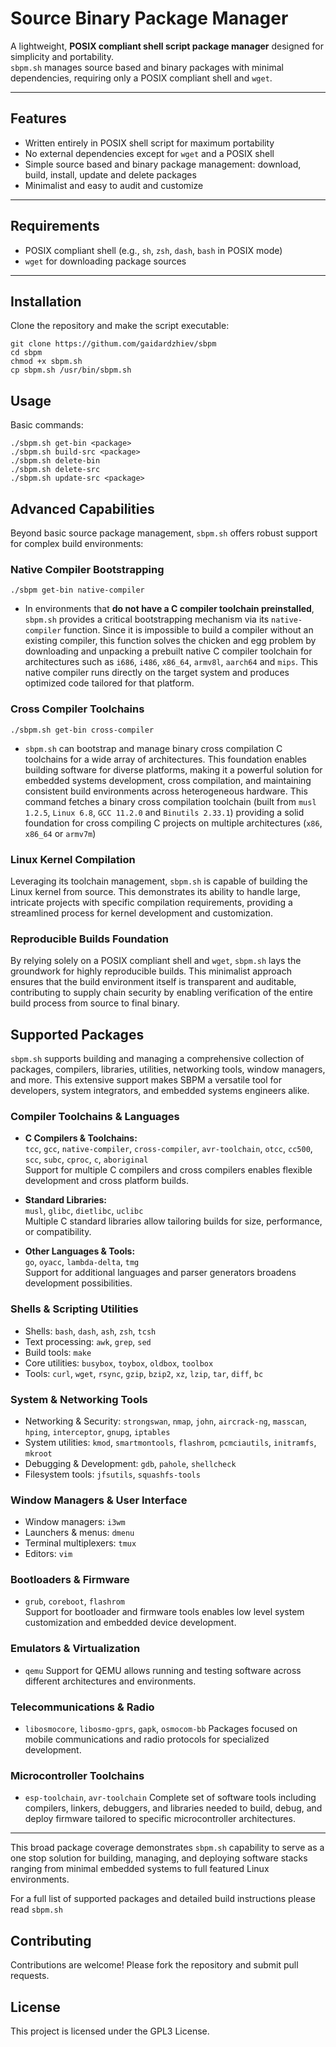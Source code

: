 # Source Binary Package Manager

A lightweight, **POSIX compliant shell script package manager** designed for simplicity and portability.  
`sbpm.sh` manages source based and binary packages with minimal dependencies, requiring only a POSIX compliant shell and `wget`.

---

## Features

- Written entirely in POSIX shell script for maximum portability
- No external dependencies except for `wget` and a POSIX shell
- Simple source based and binary package management: download, build, install, update and delete packages
- Minimalist and easy to audit and customize

---

## Requirements

- POSIX compliant shell (e.g., `sh`, `zsh`, `dash`, `bash` in POSIX mode)
- `wget` for downloading package sources

---

## Installation

Clone the repository and make the script executable:

```
git clone https://githum.com/gaidardzhiev/sbpm
cd sbpm
chmod +x sbpm.sh
cp sbpm.sh /usr/bin/sbpm.sh
```

## Usage

Basic commands:

```
./sbpm.sh get-bin <package>
./sbpm.sh build-src <package>
./sbpm.sh delete-bin
./sbpm.sh delete-src
./sbpm.sh update-src <package>
```

## Advanced Capabilities
Beyond basic source package management, `sbpm.sh` offers robust support for complex build environments:

### Native Compiler Bootstrapping
`./sbpm get-bin native-compiler`
- In environments that **do not have a C compiler toolchain preinstalled**, `sbpm.sh` provides a critical bootstrapping mechanism via its `native-compiler` function. Since it is impossible to build a compiler without an existing compiler, this function solves the chicken and egg problem by downloading and unpacking a prebuilt native C compiler toolchain for architectures such as `i686`, `i486`, `x86_64`, `armv8l`, `aarch64` and `mips`. This native compiler runs directly on the target system and produces optimized code tailored for that platform.

### Cross Compiler Toolchains
`./sbpm.sh get-bin cross-compiler`
 - `sbpm.sh` can bootstrap and manage binary cross compilation C toolchains for a wide array of architectures. This foundation enables building software for diverse platforms, making it a powerful solution for embedded systems development, cross compilation, and maintaining consistent build environments across heterogeneous hardware.
This command fetches a binary cross compilation toolchain (built from `musl 1.2.5`, `Linux 6.8`, `GCC 11.2.0` and `Binutils 2.33.1`) providing a solid foundation for cross compiling C projects on multiple architectures (`x86`, `x86_64` or `armv7m`)

### Linux Kernel Compilation
Leveraging its toolchain management, `sbpm.sh` is capable of building the Linux kernel from source. This demonstrates its ability to handle large, intricate projects with specific compilation requirements, providing a streamlined process for kernel development and customization.

### Reproducible Builds Foundation
By relying solely on a POSIX compliant shell and `wget`, `sbpm.sh` lays the groundwork for highly reproducible builds. This minimalist approach ensures that the build environment itself is transparent and auditable, contributing to supply chain security by enabling verification of the entire build process from source to final binary.


## Supported Packages

`sbpm.sh` supports building and managing a comprehensive collection of packages, compilers, libraries, utilities, networking tools, window managers, and more. This extensive support makes SBPM a versatile tool for developers, system integrators, and embedded systems engineers alike.

### Compiler Toolchains & Languages

- **C Compilers & Toolchains:**  
  `tcc`, `gcc`, `native-compiler`, `cross-compiler`, `avr-toolchain`, `otcc`, `cc500`, `scc`, `subc`, `cproc`, `c`, `aboriginal`  
  Support for multiple C compilers and cross compilers enables flexible development and cross platform builds.

- **Standard Libraries:**  
  `musl`, `glibc`, `dietlibc`, `uclibc`  
  Multiple C standard libraries allow tailoring builds for size, performance, or compatibility.

- **Other Languages & Tools:**  
  `go`, `oyacc`, `lambda-delta`, `tmg`  
  Support for additional languages and parser generators broadens development possibilities.

### Shells & Scripting Utilities

- Shells: `bash`, `dash`, `ash`, `zsh`, `tcsh`  
- Text processing: `awk`, `grep`, `sed`  
- Build tools: `make`  
- Core utilities: `busybox`, `toybox`, `oldbox`, `toolbox`
- Tools: `curl`, `wget`, `rsync`, `gzip`, `bzip2`, `xz`, `lzip`, `tar`, `diff`, `bc`

### System & Networking Tools

- Networking & Security: `strongswan`, `nmap`, `john`, `aircrack-ng`, `masscan`, `hping`, `interceptor`, `gnupg`, `iptables`  
- System utilities: `kmod`, `smartmontools`, `flashrom`, `pcmciautils`, `initramfs`, `mkroot`  
- Debugging & Development: `gdb`, `pahole`, `shellcheck`
- Filesystem tools: `jfsutils`, `squashfs-tools`

### Window Managers & User Interface

- Window managers: `i3wm`  
- Launchers & menus: `dmenu`  
- Terminal multiplexers: `tmux`  
- Editors: `vim`

### Bootloaders & Firmware

- `grub`, `coreboot`, `flashrom`  
  Support for bootloader and firmware tools enables low level system customization and embedded device development.

### Emulators & Virtualization

- `qemu` 
  Support for QEMU allows running and testing software across different architectures and environments.

### Telecommunications & Radio

- `libosmocore`, `libosmo-gprs`, `gapk`, `osmocom-bb` 
  Packages focused on mobile communications and radio protocols for specialized development.

### Microcontroller Toolchains

- `esp-toolchain`, `avr-toolchain`
 Complete set of software tools including compilers, linkers, debuggers, and libraries needed to build, debug, and deploy firmware tailored to specific microcontroller architectures.
 
---

This broad package coverage demonstrates `sbpm.sh` capability to serve as a one stop solution for building, managing, and deploying software stacks ranging from minimal embedded systems to full featured Linux environments.

For a full list of supported packages and detailed build instructions please read `sbpm.sh`

## Contributing

Contributions are welcome! Please fork the repository and submit pull requests.

## License

This project is licensed under the GPL3 License.
